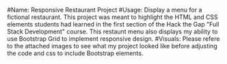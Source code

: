 #Name: Responsive Restaurant Project 
#Usage: Display a menu for a fictional restaurant. This project was meant to highlight the HTML and CSS elements students had learned in the first section of the Hack the Gap "Full Stack Development" course. This restaunt menu also displays my ability to use Bootstrap Grid to implement responsive design. 
#Visuals: Please refere to the attached images to see what my project looked like before adjusting the code and css to include Bootstrap elements. 

